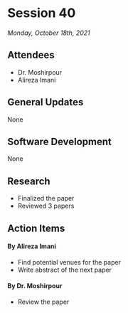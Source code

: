 # Session 40
*Monday, October 18th, 2021*

## Attendees

- Dr. Moshirpour
- Alireza Imani

## General Updates

None

## Software Development

None

## Research

- Finalized the paper
- Reviewed 3 papers

## Action Items

#### By Alireza Imani

- Find potential venues for the paper
- Write abstract of the next paper

#### By Dr. Moshirpour
- Review the paper
